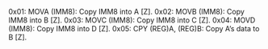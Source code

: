 0x01: MOVA (IMM8): Copy IMM8 into A [Z].
0x02: MOVB (IMM8): Copy IMM8 into B [Z].
0x03: MOVC (IMM8): Copy IMM8 into C [Z].
0x04: MOVD (IMM8): Copy IMM8 into D [Z].
0x05: CPY (REG)A, (REG)B: Copy A’s data to B [Z].